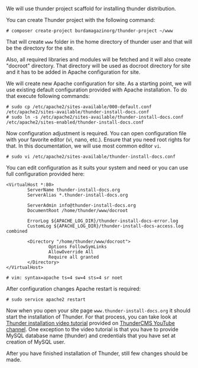 We will use thunder project scaffold for installing thunder distribution.

You can create Thunder project with the following command:
```
# composer create-project burdamagazinorg/thunder-project ~/www
```
That will create ```www``` folder in the home directory of thunder user and that will be the directory for the site.

Also, all required libraries and modules will be fetched and it will also create "docroot" directory.
That directory will be used as docroot directory for site and it has to be added in Apache configuration for site.

We will create new Apache configuration for site. As a starting point, we will use existing default configuration provided with Apache installation. To do that execute following commands:

```
# sudo cp /etc/apache2/sites-available/000-default.conf /etc/apache2/sites-available/thunder-install-docs.conf
# sudo ln -s /etc/apache2/sites-available/thunder-install-docs.conf /etc/apache2/sites-enabled/thunder-install-docs.conf
```

Now configuration adjustment is required. You can open configuration file with your favorite editor (vi, nano, etc.).
Ensure that you need root rights for that. In this documentation, we will use most common editor ```vi```.

```
# sudo vi /etc/apache2/sites-available/thunder-install-docs.conf
```

You can edit configuration as it suits your system and need or you can use full configuration provided here:
```
<VirtualHost *:80>
        ServerName thunder-install-docs.org
        ServerAlias *.thunder-install-docs.org

        ServerAdmin info@thunder-install-docs.org
        DocumentRoot /home/thunder/www/docroot

        ErrorLog ${APACHE_LOG_DIR}/thunder-install-docs-error.log
        CustomLog ${APACHE_LOG_DIR}/thunder-install-docs-access.log combined

        <Directory "/home/thunder/www/docroot">
                Options FollowSymLinks
                AllowOverride All
                Require all granted
        </Directory>
</VirtualHost>

# vim: syntax=apache ts=4 sw=4 sts=4 sr noet
```

After configuration changes Apache restart is required:

```
# sudo service apache2 restart
```

Now when you open your site page ```www.thunder-install-docs.org``` it should start the installation of Thunder.
For that process, you can take look at [Thunder installation video tutorial](https://youtu.be/7iNKJIMTcMI?t=125) provided on [ThunderCMS YouTube channel](https://www.youtube.com/channel/UCCHCG7B6EQG2wUeiOVLVzPA). One exception to the video tutorial is that you have to provide MySQL database name (thunder) and credentials that you have set at creation of MySQL user.

After you have finished installation of Thunder, still few changes should be made.
